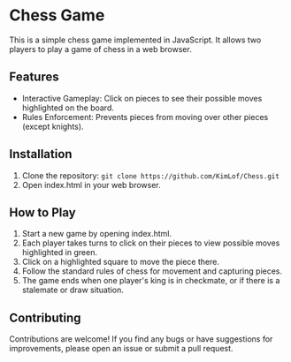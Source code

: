 # Chess Game

This is a simple chess game implemented in JavaScript. It allows two players to play a game of chess in a web browser.

## Features

- Interactive Gameplay: Click on pieces to see their possible moves highlighted on the board.
- Rules Enforcement: Prevents pieces from moving over other pieces (except knights).

## Installation

1. Clone the repository: `git clone https://github.com/KimLof/Chess.git`
3. Open index.html in your web browser.

## How to Play

1. Start a new game by opening index.html.
2. Each player takes turns to click on their pieces to view possible moves highlighted in green.
3. Click on a highlighted square to move the piece there.
4. Follow the standard rules of chess for movement and capturing pieces.
5. The game ends when one player's king is in checkmate, or if there is a stalemate or draw situation.


## Contributing

Contributions are welcome! If you find any bugs or have suggestions for improvements, please open an issue or submit a pull request.




